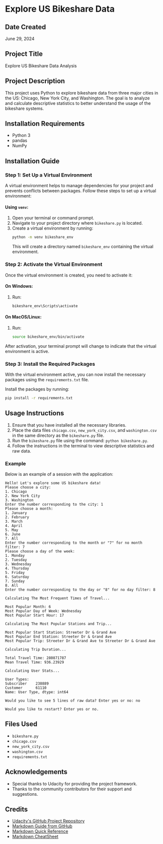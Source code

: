 # Explore US Bikeshare Data

## Date Created
June 29, 2024

## Project Title
Explore US Bikeshare Data Analysis

## Project Description
This project uses Python to explore bikeshare data from three major cities in the US: Chicago, New York City, and Washington. The goal is to analyze and calculate descriptive statistics to better understand the usage of the bikeshare systems.

## Installation Requirements
- Python 3
- pandas
- NumPy

## Installation Guide

### Step 1: Set Up a Virtual Environment
A virtual environment helps to manage dependencies for your project and prevents conflicts between packages. Follow these steps to set up a virtual environment:

#### Using `venv`:
1. Open your terminal or command prompt.
2. Navigate to your project directory where `bikeshare.py` is located.
3. Create a virtual environment by running:
   ```bash
   python -m venv bikeshare_env
   ```
   This will create a directory named `bikeshare_env` containing the virtual environment.

### Step 2: Activate the Virtual Environment
Once the virtual environment is created, you need to activate it:

#### On Windows:
1. Run:
   ```bash
   bikeshare_env\Scripts\activate
   ```

#### On MacOS/Linux:
1. Run:
   ```bash
   source bikeshare_env/bin/activate
   ```

After activation, your terminal prompt will change to indicate that the virtual environment is active.

### Step 3: Install the Required Packages
With the virtual environment active, you can now install the necessary packages using the `requirements.txt` file.

Install the packages by running:
   ```bash
   pip install -r requirements.txt
   ```

## Usage Instructions
1. Ensure that you have installed all the necessary libraries.
2. Place the data files `chicago.csv`, `new_york_city.csv`, and `washington.csv` in the same directory as the `bikeshare.py` file.
3. Run the `bikeshare.py` file using the command: `python bikeshare.py`.
4. Follow the instructions in the terminal to view descriptive statistics and raw data.

### Example
Below is an example of a session with the application:

```plaintext
Hello! Let's explore some US bikeshare data!
Please choose a city:
1. Chicago
2. New York City
3. Washington
Enter the number corresponding to the city: 1
Please choose a month:
1. January
2. February
3. March
4. April
5. May
6. June
7. All
Enter the number corresponding to the month or "7" for no month filter: 7
Please choose a day of the week:
1. Monday
2. Tuesday
3. Wednesday
4. Thursday
5. Friday
6. Saturday
7. Sunday
8. All
Enter the number corresponding to the day or "8" for no day filter: 8

Calculating The Most Frequent Times of Travel...

Most Popular Month: 6
Most Popular Day of Week: Wednesday
Most Popular Start Hour: 17

Calculating The Most Popular Stations and Trip...

Most Popular Start Station: Streeter Dr & Grand Ave
Most Popular End Station: Streeter Dr & Grand Ave
Most Popular Trip: Streeter Dr & Grand Ave to Streeter Dr & Grand Ave

Calculating Trip Duration...

Total Travel Time: 280871787
Mean Travel Time: 936.23929

Calculating User Stats...

User Types:
Subscriber    238889
Customer      61110
Name: User Type, dtype: int64

Would you like to see 5 lines of raw data? Enter yes or no: no

Would you like to restart? Enter yes or no.
```

## Files Used
- `bikeshare.py`
- `chicago.csv`
- `new_york_city.csv`
- `washington.csv`
- `requirements.txt`

## Acknowledgements
- Special thanks to Udacity for providing the project framework.
- Thanks to the community contributors for their support and suggestions.

## Credits
- [Udacity's GitHub Project Repository](https://github.com/udacity/pdsnd_github)
- [Markdown Guide from GitHub](https://guides.github.com/features/mastering-markdown/)
- [Markdown Quick Reference](https://en.support.wordpress.com/markdown-quick-reference/)
- [Markdown CheatSheet](https://guides.github.com/pdfs/markdown-cheatsheet-online.pdf)